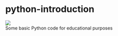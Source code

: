 # python-introduction 
<img src="https://travis-ci.org/sudeephazra/python-introduction.svg?branch=master"/>
<br>
Some basic Python code for educational purposes
